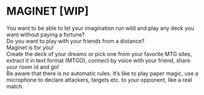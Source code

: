 # MAGINET [WIP]

You want to be able to let your imagination run wild and play any deck you want without paying a fortune?  
Do you want to play with your friends from a distance?  
Maginet is for you!  
Create the deck of your dreams or pick one from your favorite MTG sites, extract it in text format (MTGO), connect by voice with your friend, share your room id and go!  
Be aware that there is no automatic rules. It’s like to play paper magic, use a microphone to declare attackers, targets etc. to your opponent, like a real match.
